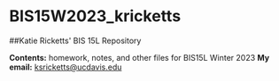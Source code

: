 # BIS15W2023_kricketts
##Katie Ricketts' BIS 15L Repository

**Contents:** homework, notes, and other files for BIS15L Winter 2023
  **My email:** ksricketts@ucdavis.edu
